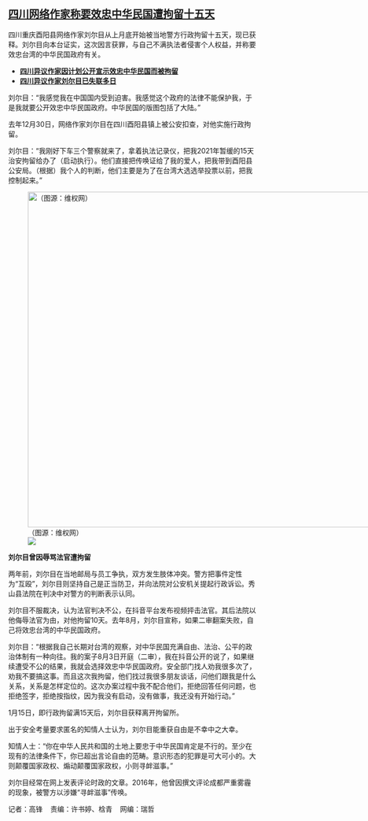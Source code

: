 <!--1705509000000-->
[四川网络作家称要效忠中华民国遭拘留十五天](https://www.rfa.org/mandarin/yataibaodao/renquanfazhi/gf-01172024081301.html)
------

<p>四川重庆酉阳县网络作家刘尔目从上月底开始被当地警方行政拘留十五天，现已获释。刘尔目向本台证实，这次因言获罪，与自己不满执法者侵害个人权益，并称要效忠台湾的中华民国政府有关。</p><ul><li><span class="result-title"> <a class="state-published" href="https://www.rfa.org/mandarin/Xinwen/2-01162024102806.html"><strong>四川异议作家因计划公开宣示效忠中华民国而被拘留</strong></a> </span></li><li><span class="result-title"><a class="state-published" href="https://www.rfa.org/mandarin/Xinwen/1-01152024101006.html"><strong>四川异议作家刘尔目已失联多日</strong></a></span></li></ul><p>刘尔目：“我感觉我在中国国内受到迫害。我感觉这个政府的法律不能保护我，于是我就要公开效忠中华民国政府。中华民国的版图包括了大陆。”</p><p>去年12月30日，网络作家刘尔目在四川酉阳县镇上被公安扣查，对他实施行政拘留。</p><p>刘尔目：“我刚好下车三个警察就来了，拿着执法记录仪，把我2021年暂缓的15天治安拘留给办了（启动执行）。他们直接把传唤证给了我的爱人，把我带到酉阳县公安局。（根据）我个人的判断，他们主要是为了在台湾大选选举投票以前，把我控制起来。”</p><p><figure class="image-richtext image-inline captioned" style="width:808px;"><img alt="（图源：维权网）" height="682" src="https://www.rfa.org/mandarin/yataibaodao/renquanfazhi/gf-01172024081301.html/photo_2024-01-15_15-12-47.jpg/@@images/8d409c5b-2f1d-412a-a4c5-287f7b786b07.jpeg" title="photo_2024-01-15_15-12-47.jpg" width="808"/><figcaption class="image-caption">（图源：维权网）</figcaption><small></small><div id="zoomattribute"><a data-caption="（图源：维权网）" data-fancybox="" href="https://www.rfa.org/mandarin/yataibaodao/renquanfazhi/gf-01172024081301.html/photo_2024-01-15_15-12-47.jpg" id="single_image" title="（图源：维权网）"><img src="/++plone++rfa-resources/img/icon-zoom.png"/></a></div></figure></p><p><strong>刘尔目曾因辱骂法官遭拘留</strong></p><p>两年前，刘尔目在当地邮局与员工争执，双方发生肢体冲突。警方把事件定性为“互殴”，刘尔目则坚持自己是正当防卫，并向法院对公安机关提起行政诉讼。秀山县法院在判决中对警方的判断表示认同。</p><p>刘尔目不服裁决，认为法官判决不公，在抖音平台发布视频抨击法官。其后法院以他侮辱法官为由，对他拘留10天。去年8月，刘尔目宣称，如果二审翻案失败，自己将效忠台湾的中华民国政府。</p><p>刘尔目：“根据我自己长期对台湾的观察，对中华民国充满自由、法治、公平的政治体制有一种向往。我的案子8月3日开庭（二审），我在抖音公开的说了，如果继续遭受不公的结果，我就会选择效忠中华民国政府。安全部门找人劝我很多次了，劝我不要搞这事。而且这次我拘留，他们找过我很多朋友谈话，问他们跟我是什么关系，关系是怎样定位的。这次办案过程中我不配合他们，拒绝回答任何问题，也拒绝签字，拒绝按指纹，因为我没有启动，没有做事，我还没有开始行动。”</p><p>1月15日，即行政拘留满15天后，刘尔目获释离开拘留所。</p><p>出于安全考量要求匿名的知情人士认为，刘尔目能重获自由是不幸中之大幸。</p><p>知情人士：“你在中华人民共和国的土地上要忠于中华民国肯定是不行的。至少在现有的法律条件下，你已超出言论自由的范畴。意识形态的犯罪是可大可小的。大则颠覆国家政权、煽动颠覆国家政权，小则寻衅滋事。”</p><p>刘尔目经常在网上发表评论时政的文章。2016年，他曾因撰文评论成都严重雾霾的现象，被警方以涉嫌“寻衅滋事”传唤。<span class="result-title"><strong></strong></span></p><p><span class="result-title">记者：高锋    责编：许书婷、梒青    网编：瑞哲<br/></span></p>
